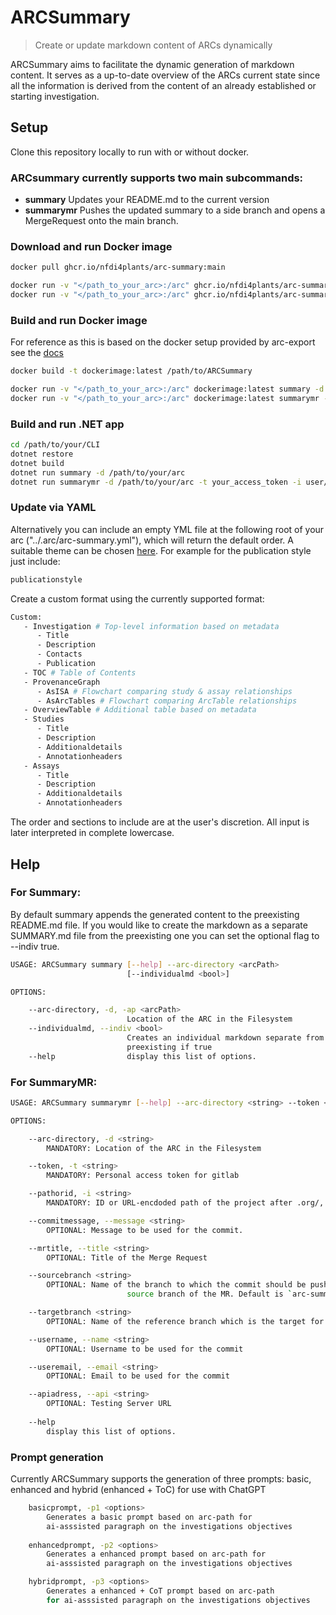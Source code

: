# ARCSummary

>Create or update markdown content of ARCs dynamically

ARCSummary aims to facilitate the dynamic generation of markdown content. It serves as a up-to-date overview of the ARCs current state since all the information is derived from the content of an already established or starting investigation.

## Setup
Clone this repository locally to run with or without docker. 

### ARCsummary currently supports two main subcommands:

- **summary**     Updates your README.md to the current version
- **summarymr**    Pushes the updated summary to a side branch and opens a MergeRequest onto the main branch.

### Download and run Docker image
```bash
docker pull ghcr.io/nfdi4plants/arc-summary:main

docker run -v "</path_to_your_arc>:/arc" ghcr.io/nfdi4plants/arc-summary:main summary -d /arc
docker run -v "</path_to_your_arc>:/arc" ghcr.io/nfdi4plants/arc-summary:main summarymr -d /arc -t your_access_token -i user/repository
```

### Build and run Docker image
For reference as this is based on the docker setup provided by arc-export see the [docs](https://github.com/nfdi4plants/arc-export)
```bash
docker build -t dockerimage:latest /path/to/ARCSummary 

docker run -v "</path_to_your_arc>:/arc" dockerimage:latest summary -d /arc
docker run -v "</path_to_your_arc>:/arc" dockerimage:latest summarymr -d /arc -t your_access_token -i user/repository
```

### Build and run .NET app
```bash
cd /path/to/your/CLI
dotnet restore
dotnet build
dotnet run summary -d /path/to/your/arc
dotnet run summarymr -d /path/to/your/arc -t your_access_token -i user/repository
```

### Update via YAML
Alternatively you can include an empty YML file at the following root of your arc ("../.arc/arc-summary.yml"), which will return the default order. A suitable theme can be chosen [here](https://github.com/nfdi4plants/ARCSummary/blob/main/src/Core/SummaryStyles.fs). For example for the publication style just include:
```bash
publicationstyle
```

Create a custom format using the currently supported format:
```bash
Custom:
   - Investigation # Top-level information based on metadata
      - Title
      - Description
      - Contacts
      - Publication
   - TOC # Table of Contents
   - ProvenanceGraph 
      - AsISA # Flowchart comparing study & assay relationships
      - AsArcTables # Flowchart comparing ArcTable relationships
   - OverviewTable # Additional table based on metadata
   - Studies
      - Title
      - Description
      - Additionaldetails
      - Annotationheaders
   - Assays
      - Title
      - Description
      - Additionaldetails
      - Annotationheaders
```
The order and sections to include are at the user's discretion. All input is later interpreted in complete lowercase.


## Help 
### For Summary:
By default summary appends the generated content to the preexisting README.md file. If you would like to create the markdown as a separate SUMMARY.md file from the preexisting one you can set the optional flag to --indiv true.  
```bash
USAGE: ARCSummary summary [--help] --arc-directory <arcPath>
                          [--individualmd <bool>]

OPTIONS:

    --arc-directory, -d, -ap <arcPath>
                          Location of the ARC in the Filesystem                     
    --individualmd, --indiv <bool>
                          Creates an individual markdown separate from
                          preexisting if true
    --help                display this list of options.
```

### For SummaryMR:
```bash
USAGE: ARCSummary summarymr [--help] --arc-directory <string> --token <string> --pathorid <string> [--commitmessage <string>] [--mrtitle <string>] [--sourcebranch <string>] [--targetbranch <string>] [--username <string>] [--useremail <string>] [--apiadress <string>]

OPTIONS:

    --arc-directory, -d <string> 
        MANDATORY: Location of the ARC in the Filesystem

    --token, -t <string>  
        MANDATORY: Personal access token for gitlab

    --pathorid, -i <string> 
        MANDATORY: ID or URL-encdoded path of the project after .org/, e.g. username/myprojectname

    --commitmessage, --message <string>
        OPTIONAL: Message to be used for the commit.

    --mrtitle, --title <string>
        OPTIONAL: Title of the Merge Request

    --sourcebranch <string>
        OPTIONAL: Name of the branch to which the commit should be pushed, and which will be the
                          source branch of the MR. Default is `arc-summary`

    --targetbranch <string>
        OPTIONAL: Name of the reference branch which is the target for the MR. Default is `main`

    --username, --name <string>
        OPTIONAL: Username to be used for the commit

    --useremail, --email <string>
        OPTIONAL: Email to be used for the commit

    --apiadress, --api <string>
        OPTIONAL: Testing Server URL
        
    --help 
        display this list of options.
```

### Prompt generation

Currently ARCSummary supports the generation of three prompts: basic, enhanced and hybrid (enhanced + ToC) for use with ChatGPT

```bash
    basicprompt, -p1 <options>
        Generates a basic prompt based on arc-path for
        ai-asssisted paragraph on the investigations objectives
        
    enhancedprompt, -p2 <options>
        Generates a enhanced prompt based on arc-path for
        ai-asssisted paragraph on the investigations objectives

    hybridprompt, -p3 <options>
        Generates a enhanced + CoT prompt based on arc-path
        for ai-asssisted paragraph on the investigations objectives
```